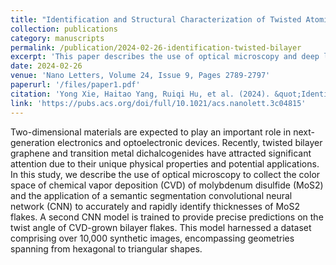 ```yaml
---
title: "Identification and Structural Characterization of Twisted Atomically Thin Bilayer Materials by Deep Learning"
collection: publications
category: manuscripts
permalink: /publication/2024-02-26-identification-twisted-bilayer
excerpt: 'This paper describes the use of optical microscopy and deep learning to identify and characterize twisted bilayer materials.'
date: 2024-02-26
venue: 'Nano Letters, Volume 24, Issue 9, Pages 2789-2797'
paperurl: '/files/paper1.pdf'
citation: 'Yong Xie, Haitao Yang, Ruiqi Hu, et al. (2024). &quot;Identification and Structural Characterization of Twisted Atomically Thin Bilayer Materials by Deep Learning.&quot; <i>Nano Letters</i>, 24(9), 2789-2797.'
link: 'https://pubs.acs.org/doi/full/10.1021/acs.nanolett.3c04815'
---
```


Two-dimensional materials are expected to play an important role in next-generation electronics and optoelectronic devices. Recently, twisted bilayer graphene and transition metal dichalcogenides have attracted significant attention due to their unique physical properties and potential applications. In this study, we describe the use of optical microscopy to collect the color space of chemical vapor deposition (CVD) of molybdenum disulfide (MoS2) and the application of a semantic segmentation convolutional neural network (CNN) to accurately and rapidly identify thicknesses of MoS2 flakes. A second CNN model is trained to provide precise predictions on the twist angle of CVD-grown bilayer flakes. This model harnessed a dataset comprising over 10,000 synthetic images, encompassing geometries spanning from hexagonal to triangular shapes.
